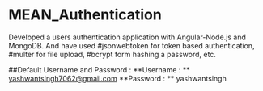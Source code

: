 # MEAN_Authentication
Developed a users authentication application with Angular-Node.js and MongoDB. And have used #jsonwebtoken for token based authentication, #multer for file upload, #bcrypt form hashing a password, etc.

##Default Username and Password :
**Username : ** yashwantsingh7062@gmail.com 
**Password : ** yashwantsingh
